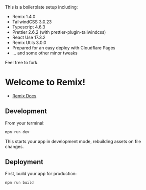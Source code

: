 This is a boilerplate setup including:

- Remix 1.4.0
- TailwindCSS 3.0.23
- Typescript 4.6.3
- Prettier 2.6.2 (with prettier-plugin-tailwindcss)
- React Use 17.3.2
- Remix Utils 3.0.0
- Prepared for an easy deploy with Cloudflare Pages
- ... and some other minor tweaks

Feel free to fork.


# Welcome to Remix!

- [Remix Docs](https://remix.run/docs)

## Development

From your terminal:

```sh
npm run dev
```

This starts your app in development mode, rebuilding assets on file changes.

## Deployment

First, build your app for production:

```sh
npm run build
```
